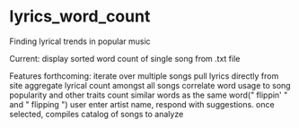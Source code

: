 # lyrics_word_count
Finding lyrical trends in popular music

Current:
display sorted word count of single song from .txt file

Features forthcoming:
iterate over multiple songs
pull lyrics directly from site
aggregate lyrical count amongst all songs
correlate word usage to song popularity and other traits
count similar words as the same word(" flippin' " and " flipping ")
user enter artist name, respond with suggestions. once selected, compiles catalog of songs to analyze
